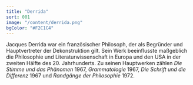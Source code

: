 ```yaml
---
title: "Derrida"
sort: 001
image: "/content/derrida.png"
bgColor: "#F2C1C4"
---
```


Jacques Derrida war ein französischer Philosoph, der als Begründer und Hauptvertreter der Dekonstruktion gilt.
Sein Werk beeinflusste maßgeblich die Philosophie und Literaturwissenschaft in Europa und den USA in der zweiten Hälfte des 20. Jahrhunderts.
Zu seinen Hauptwerken zählen *Die Stimme und das Phänomen* 1967, *Grammatologie* 1967, *Die Schrift und die Differenz* 1967 und *Randgänge der Philosophie* 1972.